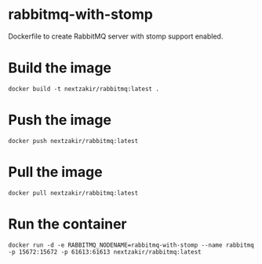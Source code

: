 # rabbitmq-with-stomp
Dockerfile to create RabbitMQ server with stomp support enabled.

# Build the image
```
docker build -t nextzakir/rabbitmq:latest .
```

# Push the image
```
docker push nextzakir/rabbitmq:latest
```

# Pull the image
```
docker pull nextzakir/rabbitmq:latest
```

# Run the container
```
docker run -d -e RABBITMQ_NODENAME=rabbitmq-with-stomp --name rabbitmq -p 15672:15672 -p 61613:61613 nextzakir/rabbitmq:latest
```
